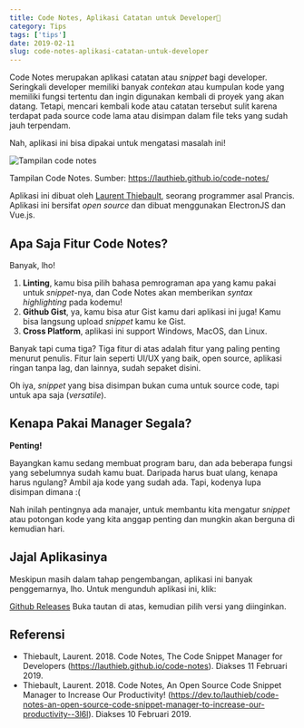 ```yaml
---
title: Code Notes, Aplikasi Catatan untuk Developer📒
category: Tips
tags: ['tips']
date: 2019-02-11
slug: code-notes-aplikasi-catatan-untuk-developer
---
```


Code Notes merupakan aplikasi catatan atau *snippet* bagi developer. Seringkali developer memiliki banyak *contekan*
atau kumpulan kode yang memiliki fungsi tertentu dan ingin digunakan kembali di proyek yang akan datang. Tetapi, mencari
kembali kode atau catatan tersebut sulit karena terdapat pada source code lama atau disimpan dalam file teks yang sudah
jauh terpendam.

Nah, aplikasi ini bisa dipakai untuk mengatasi masalah ini!

![Tampilan code notes](https://blob.kodesiana.com/kodesiana-public-assets/posts/2019/2/screen.png)

Tampilan Code Notes. Sumber: <https://lauthieb.github.io/code-notes/>

Aplikasi ini dibuat oleh [Laurent Thiebault](https://github.com/lauthieb), seorang programmer asal Prancis. Aplikasi ini
bersifat *open source* dan dibuat menggunakan ElectronJS dan Vue.js.

## Apa Saja Fitur Code Notes?

Banyak, lho!

1. **Linting**, kamu bisa pilih bahasa pemrograman apa yang kamu pakai untuk *snippet*\-nya, dan Code Notes akan
   memberikan *syntax highlighting* pada kodemu!
2. **Github Gist**, ya, kamu bisa atur Gist kamu dari aplikasi ini juga! Kamu bisa langsung upload *snippet* kamu ke
   Gist.
3. **Cross Platform**, aplikasi ini support Windows, MacOS, dan Linux.

Banyak tapi cuma tiga? Tiga fitur di atas adalah fitur yang paling penting menurut penulis. Fitur lain seperti UI/UX
yang baik, open source, aplikasi ringan tanpa lag, dan lainnya, sudah sepaket disini.

Oh iya, *snippet* yang bisa disimpan bukan cuma untuk source code, tapi untuk apa saja (*versatile*).

## Kenapa Pakai Manager Segala?

**Penting!**

Bayangkan kamu sedang membuat program baru, dan ada beberapa fungsi yang sebelumnya sudah kamu buat. Daripada harus buat
ulang, kenapa harus ngulang? Ambil aja kode yang sudah ada. Tapi, kodenya lupa disimpan dimana :(

Nah inilah pentingnya ada manajer, untuk membantu kita mengatur *snippet* atau potongan kode yang kita anggap penting
dan mungkin akan berguna di kemudian hari.

## Jajal Aplikasinya

Meskipun masih dalam tahap pengembangan, aplikasi ini banyak penggemarnya, lho. Untuk mengunduh aplikasi ini, klik:

[Github Releases](https://github.com/lauthieb/code-notes/releases) Buka tautan di atas, kemudian pilih versi yang
diinginkan.

## Referensi

- Thiebault, Laurent. 2018. Code Notes, The Code Snippet Manager for Developers
  (https://lauthieb.github.io/code-notes). Diakses 11 Februari 2019.
- Thiebault, Laurent. 2018. Code Notes, An Open Source Code Snippet Manager to Increase Our Productivity!
  (https://dev.to/lauthieb/code-notes-an-open-source-code-snippet-manager-to-increase-our-productivity--3l6l).
  Diakses 10 Februari 2019.

